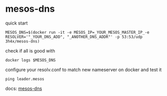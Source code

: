 # mesos-dns

quick start

```
MESOS_DNS=$(docker run -it -e MESOS_IP=_YOUR_MESOS_MASTER_IP_-e RESOLVER='"_YOUR_DNS_ADD", "_ANOTHER_DNS_ADDR"' -p 53:53/udp 3h4x/mesos-dns)
```

check if all is good with

`docker logs $MESOS_DNS`

configure your resolv.conf to match new nameserver on docker and test it

`ping leader.mesos`


docs:
[mesos-dns](http://mesosphere.github.io/mesos-dns/docs/naming.html)
